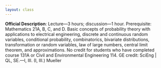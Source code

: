 ```yaml
---
layout: class
---
```


**Official Description**: Lecture—3 hours; discussion—1 hour. Prerequisite: Mathematics 21A, B, C, and D. Basic concepts of probability theory with applications to electrical engineering, discrete and continuous random variables, conditional probability, combinatorics, bivariate distributions, transformation or random variables, law of large numbers, central limit theorem, and approximations. No credit for students who have completed course 131A or Civil and Environmental Engineering 114. GE credit: SciEng | QL, SE.—I, III. (I, III.) Mueller